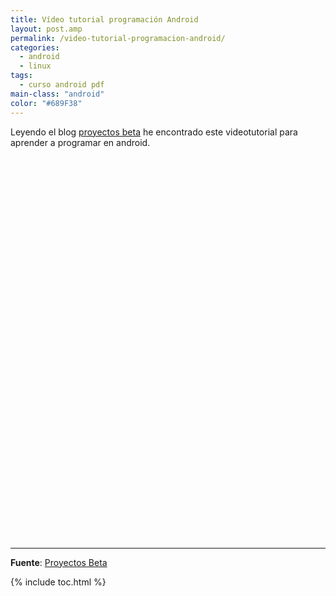 ```yaml
---
title: Vídeo tutorial programación Android
layout: post.amp
permalink: /video-tutorial-programacion-android/
categories:
  - android
  - linux
tags:
  - curso android pdf
main-class: "android"
color: "#689F38"
---
```

  
Leyendo el blog <a target="_blank" href="http://proyectosbeta.blogspot.com/">proyectos beta</a> he encontrado este videotutorial para aprender a programar en android.


<!--ad-->
<center>
<br /> <br /> <br /> <br />
</center>
<center>
<br /> <br /> <br /> <br />
</center>
<center>
<br /> <br /> <br /> <br />
</center>
<center>
<br /> <br /> <br /> <br />
</center>
<center>
<br /> <br /> <br /> <br />
</center>
<center>
<br /> <br /> <br /> <br />
</center>
<center>
<br /> <br /> <br /> <br />
</center>
<center>
<br /> <br /> <br /> <br />
</center>
<center>
<br /> <br /> <br /> <br />
</center>

* * *

**Fuente**: <a target="_blank" href="http://proyectosbeta.blogspot.com/2011/03/curso-de-programacion-de-android-en.html">Proyectos Beta</a> 



{% include toc.html %}
